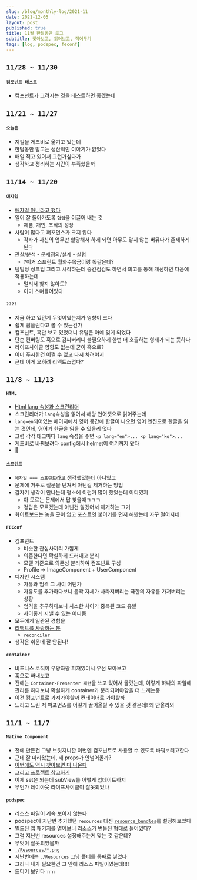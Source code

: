 ```yaml
---
slug: /blog/monthly-log/2021-11
date: 2021-12-05
layout: post
published: true
title: 11월 한달동안 로그
subtitle: 찾아보고, 읽어보고, 적어두기
tags: [log, podspec, feconf]
---
```


## `11/28 ~ 11/30`

#### `컴포넌트 테스트`

- 컴포넌트가 그려지는 것을 테스트하면 좋겠는데

## `11/21 ~ 11/27`

#### `오늘은`

- 지킬을 게츠비로 옮기고 있는데
- 한달동안 말고는 생산적인 이야기가 없었다
- 매일 적고 있어서 그런가싶다가
- 생각하고 정리하는 시간이 부족했을까

## `11/14 ~ 11/20`

#### `애자일`

- [애자일 아니라고 했다](https://if.kakao.com/session/31)
- 일이 잘 돌아가도록 `협업`을 이끌어 내는 것
  - 제품, 개인, 조직의 성장
- 사람이 많다고 퍼포먼스가 크지 않다
  - 각자가 자신의 업무만 할당해서 하게 되면 아무도 닿지 않는 버뮤다가 존재하게 된다
- 관찰/분석 - 문제정의/설계 - 실험
  - ?이거 스프린트 월화수목금이랑 똑같은데?
- 팀빌딩 싱크업 그리고 시작하는데 중간점검도 하면서 회고를 통해 개선하면 다음에 적용하는데
  - 멀리서 찾지 않아도?
  - 이미 스며들어있다

#### `????`

- 지금 하고 있던게 무엇이였는지가 영향이 크다
- 쉽게 휩쓸린다고 볼 수 있는건가
- 컴포넌트, 훅만 보고 있었더니 유틸은 아예 잊게 되었다
- 단순 컨버팅도 훅으로 감싸버리니 불필요하게 한번 더 호출하는 형태가 되는 듯하다
- 라이프사이클 영향도 없는데 굳이 훅으로?
- 이미 푸시한건 어쩔 수 없고 다시 차려야지
- 근데 이게 오히려 리액트스럽다?

## `11/8 ~ 11/13`

#### `HTML`

- [Html lang 속성과 스크린리더](https://nuli.navercorp.com/community/article/1132824?email=true)
- 스크린리더가 `lang`속성을 읽어서 해당 언어셋으로 읽어주는데
- `lang=en`되어있는 페이지에서 영어 중간에 한글이 나오면 영어 엔진으로 한글을 읽는 것인데, 영어가 한글을 읽을 수 있을리 없다
- 그럼 각각 태그마다 `lang` 속성을 주면 `<p lang="en">... <p lang="ko">...`
- 게츠비로 바꿔보려다 config에서 helmet이 여기까지 왔다
- 🙈

#### `스프린트`

- `애자일 === 스프린트`라고 생각했었는데 아니였고
- 문제에 거꾸로 질문을 던져서 아닌걸 제거하는 방법
- 갑자기 생각이 안나는데 평소에 이런거 많이 했었는데 어디였지
  - 아 모르는 문제에서 답 찾을때ㅋㅋㅋ
  - 정답은 모르겠는데 아닌건 알겠어서 제거하는 그거
- 화이트보드는 놓을 곳이 없고 포스트잇 붙이기를 먼저 해봤는데 자꾸 떨어지네

#### `FEConf`

- 컴포넌트
  - 비슷한 관심사끼리 가깝게
  - 의존한다면 확실하게 드러내고 분리
  - 모델 기준으로 의존성 분리하여 컴포넌트 구성
  - Profile => ImageComponent + UserComponent
- 디자인 시스템
  - 자유와 엄격 그 사이 어딘가
  - 자유도를 추가하다보니 윤곽 자체가 사라져버리는 극한의 자유를 가져버리는 상황
  - 엄격을 추구하다보니 사소한 차이가 중복된 코드 유발
  - 사이좋게 지낼 수 있는 어디쯤
- 모두에게 일관된 경험을
- [리액트를 사랑하는 분](https://www.youtube.com/watch?v=dJAEWhR83Ug)
  - `reconciler`
- 생각은 쉬운데 잘 안된다!

#### `container`

- 비즈니스 로직이 우왕좌왕 퍼져있어서 우선 모아보고
- 훅으로 빼내보고
- 전에는 `Container-Presenter 패턴`을 쓰고 있어서 몰랐는데, 이렇게 하나의 파일에 관리를 하다보니 확실하게 container가 분리되어야함을 더 느끼는중
- 이건 컴포넌트로 가져가야할까 컨테이너로 가야할까
- 느리고 느린 저 퍼포먼스를 어떻게 끌어올릴 수 있을 것 같은데! 왜 안올라와

## `11/1 ~ 11/7`

#### `Native Component`

- 전에 만든건 그냥 브릿지니깐 이번엔 컴포넌트로 사용할 수 있도록 바꿔보려고한다
- 근데 잘 따라왔는데, 왜 props가 안넘어올까?
- [이번에도 역시 찾아보면 다 나온다](https://stackoverflow.com/questions/47582983/react-native-rct-export-view-property-is-nil-in-view-init-method)
- [그리고 프로젝트 참고하기](https://github.com/browniefed/react-native-flanimatedimage/blob/master/RNFLAnimatedImage/RNFLAnimatedImage/RNFLAnimatedImage.m)
- 이제 set은 되는데 subView를 어떻게 업데이트하지
- 무언가 레이아웃 라이프사이클이 잘못되었나

#### `podspec`

- 리소스 파일이 계속 보이지 않는다
- podspec에 지난번 추가했던 `resources` 대신 [`resource_bundles`](https://github.com/CocoaPods/CocoaPods/issues/10678)를 설정해보았다
- 빌드된 앱 패키지를 열어보니 리소스가 번들된 형태로 들어있다?
- 그럼 지난번 resources 설정해주는게 맞는 것 같은데?
- 무엇이 잘못되었을까
- [`./Resources/*.png`](https://daddy73e.tistory.com/6)
- 지난번에는 `./Resources` 그냥 폴더를 통째로 넣었다
- 그러나 내가 필요한건 그 안에 리소스 파일이였는데!!!!
- 드디어 보인다 ㅠㅠ
